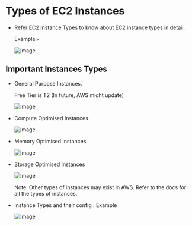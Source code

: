 # Types of EC2 Instances
  - Refer [EC2 Instance Types](https://aws.amazon.com/ec2/instance-types/ "EC2 Instance Types") to know about EC2 instance types in detail.

    Example:-

       ![image](https://github.com/user-attachments/assets/b2ceeb6d-2a19-4955-b9d7-91fba4ef95ba)

## Important Instances Types 
  - General Purpose Instances.

      Free Tier is T2 (In future, AWS might update)

      ![image](https://github.com/user-attachments/assets/2c699ebe-a9cd-4dae-964b-23c859578761)

  - Compute Optimised Instances.

      ![image](https://github.com/user-attachments/assets/742ded1d-add5-4f74-8c60-f063e590cab8)
  
  - Memory Optimised Instances.

      ![image](https://github.com/user-attachments/assets/561828f3-c693-4045-9fde-5544b7b8884b)

  - Storage Optimised Instances

      ![image](https://github.com/user-attachments/assets/7358dbce-65d7-4e9f-9c5b-c232d311862f)

    Note: Other types of instances may exist in AWS. Refer to the docs for all the types of instances.

  - Instance Types and their config : Example

      ![image](https://github.com/user-attachments/assets/f6ebed38-5d73-47b4-bade-4c2ddd034001)


